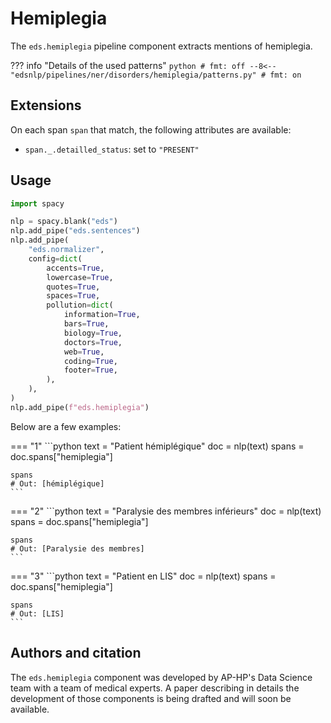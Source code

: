 # Hemiplegia

The `eds.hemiplegia` pipeline component extracts mentions of hemiplegia.

??? info "Details of the used patterns"
    <!-- no-check -->
    ```python
    # fmt: off
    --8<-- "edsnlp/pipelines/ner/disorders/hemiplegia/patterns.py"
    # fmt: on
    ```


## Extensions

On each span `span` that match, the following attributes are available:

- `span._.detailled_status`: set to `"PRESENT"`

## Usage

```python
import spacy

nlp = spacy.blank("eds")
nlp.add_pipe("eds.sentences")
nlp.add_pipe(
    "eds.normalizer",
    config=dict(
        accents=True,
        lowercase=True,
        quotes=True,
        spaces=True,
        pollution=dict(
            information=True,
            bars=True,
            biology=True,
            doctors=True,
            web=True,
            coding=True,
            footer=True,
        ),
    ),
)
nlp.add_pipe(f"eds.hemiplegia")
```

Below are a few examples:




=== "1"
    ```python
    text = "Patient hémiplégique"
    doc = nlp(text)
    spans = doc.spans["hemiplegia"]

    spans
    # Out: [hémiplégique]
    ```



=== "2"
    ```python
    text = "Paralysie des membres inférieurs"
    doc = nlp(text)
    spans = doc.spans["hemiplegia"]

    spans
    # Out: [Paralysie des membres]
    ```



=== "3"
    ```python
    text = "Patient en LIS"
    doc = nlp(text)
    spans = doc.spans["hemiplegia"]

    spans
    # Out: [LIS]
    ```

## Authors and citation

The `eds.hemiplegia` component was developed by AP-HP's Data Science team with a team of medical experts. A paper describing in details the development of those components is being drafted and will soon be available.
